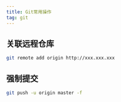 ```yaml
---
title: Git常用操作  
tag: git  
---  
```


## 关联远程仓库
``` bash
git remote add origin http://xxx.xxx.xxx
```
## 强制提交
``` bash
git push -u origin master -f
```  
  